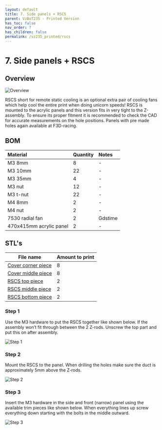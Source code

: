 ```yaml
---
layout: default
title: 7. Side panels + RSCS
parent: VzBoT235 - Printed Version
has_toc: false
nav_order: 7
has_children: false
permalink: /vz235_printed/rscs
---
```


# 7. Side panels + RSCS

## Overview
![Overview](/assets/images/manual/vz235_printed/rscs/overview.png)
<br/>

RSCS short for remote static cooling is an optional extra pair of cooling fans which help cool the entire print when doing unicorn speeds! RSCS is mounted to the acrylic panels and this version fits in very tight to the Z-assembly. To ensure its proper fitment it is recommended to check the CAD for accurate measurements on the hole positions. Panels with pre made holes again available at F3D-racing.

## BOM

| Material        | Quantity          | Notes |
|:-------------|:------------------|:------|
| M3 8mm           | 8 | - |
| M3 10mm | 22 | - |
| M3 35mm | 4 | - |
| M3 nut | 12 | - |
| M3 t-nut | 22 | - |
| M4 8mm | 2 | - |
| M4 nut | 2 | - |
| 7530 radial fan | 2 | Gdstime |
| 470x415mm acrylic panel | 2 | - |

## STL's

| File name | Amount to print |
|-----------|-----------------|
| <a href="https://github.com/VzBoT3D/VzBoT-Vz235/blob/main/Assemblies%20%26%20STL/Frame/Frame%20brace.stl" target="_blank">Cover corner piece</a> | 8 |
| <a href="https://github.com/VzBoT3D/VzBoT-Vz235/blob/main/Assemblies%20%26%20STL/Frame/Frame%20brace.stl" target="_blank">Cover middle piece</a> | 8 |
| <a href="https://github.com/VzBoT3D/VzBoT-Vz235/blob/main/Assemblies%20%26%20STL/Frame/Frame%20brace.stl" target="_blank">RSCS top piece</a> | 2 |
| <a href="https://github.com/VzBoT3D/VzBoT-Vz235/blob/main/Assemblies%20%26%20STL/Frame/Frame%20brace.stl" target="_blank">RSCS middle piece</a> | 2 |
| <a href="https://github.com/VzBoT3D/VzBoT-Vz235/blob/main/Assemblies%20%26%20STL/Frame/Frame%20brace.stl" target="_blank">RSCS bottom piece</a> | 2 |

### Step 1
Use the M3 hardware to put the RSCS together like shown below. If the assembly won’t fit through between the 2 Z-rods. Unscrew the top part and put this on after assembly.
<br/>

![Step 1](/assets/images/manual/vz235_printed/rscs/step_1.png)

### Step 2
Mount the RSCS to the panel. When drilling the holes make sure the duct is approximately 5mm above the Z-rods.
<br/>

![Step 2](/assets/images/manual/vz235_printed/rscs/step_2.png)

### Step 3
Insert the M3 hardware in the side and front (narrow) panel using the available trim pieces like shown below. When everything lines up screw everything down starting with the bolts in the middle outward.
<br/>

![Step 3](/assets/images/manual/vz235_printed/rscs/step_3.png)